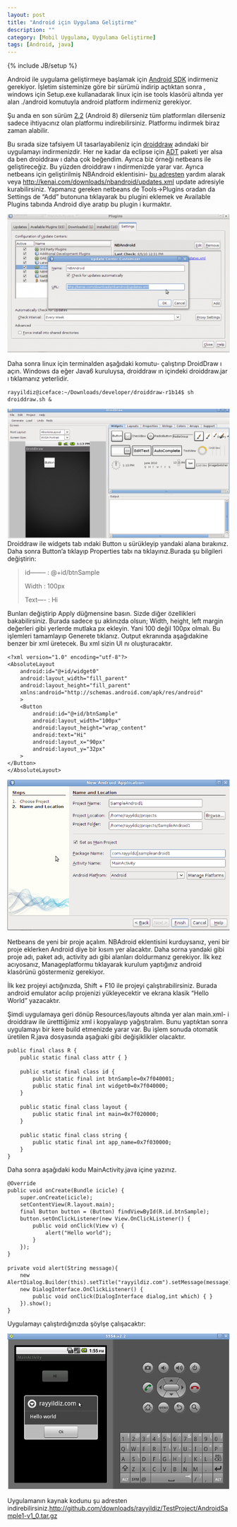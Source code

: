 ```yaml
---
layout: post
title: "Android için Uygulama Geliştirme"
description: ""
category: [Mobil Uygulama, Uygulama Geliştirme]
tags: [Android, java]
---
```


{% include JB/setup %}


Android ile uygulama geliştirmeye başlamak için [Android SDK](http://developer.android.com/sdk/index.html) indirmeniz gerekiyor. İşletim sisteminize göre bir sürümü indirip açtıktan sonra , windows için Setup.exe kullanadarak linux için ise tools klasörü altında yer alan ./android komutuyla android platform indirmeniz gerekiyor.

Şu anda en son sürüm [2.2](http://developer.android.com/sdk/android-2.2.html) (Android 8) dilerseniz tüm platformları dilerseniz sadece ihtiyacınız olan platformu indirebilirsiniz. Platformu indirmek biraz zaman alabilir.

Bu sırada size tafsiyem UI tasarlayabileniz için [droiddraw](http://www.droiddraw.org/) adındaki bir uygulamayı indirmenizdir. Her ne kadar da eclipse için [ADT](http://developer.android.com/sdk/eclipse-adt.html) paketi yer alsa da ben droiddraw ı daha çok beğendim. Ayrıca biz örneği netbeans ile geliştireceğiz. Bu yüzden droiddraw ı indirmenizde yarar var. Ayrıca netbeans için geliştirilmiş NBAndroid eklentisini- [bu adresten](http://wiki.netbeans.org/IntroAndroidDevNetBeans) yardım alarak veya <http://kenai.com/downloads/nbandroid/updates.xml> update adresiyle kurabilirsiniz. Yapmanız gereken netbeans de Tools->Plugins oradan da Settings de “Add” butonuna tıklayarak bu plugini eklemek ve Available Plugins tabında Android diye aratıp bu plugin i kurmaktır.

![Nbandroid Plugin Install](/images/nbandroid_plugin_install-e1275732394906.png)

Daha sonra linux için terminalden aşağıdaki komutu- çalıştırıp DroidDraw ı açın. Windows da eğer Java6 kuruluysa, droiddraw ın içindeki droiddraw.jar ı tıklamanız yeterlidir.

	rayyildiz@iceface:~/Downloads/developer/droiddraw-r1b14$ sh droiddraw.sh &
	
![Droiddraw](/images/droiddraw1.png)
Droiddraw ile widgets tab ındaki Button u sürükleyip yandaki alana bırakınız. Daha sonra Button’a tıklayıp Properties tabı na tıklayınız.Burada şu bilgileri değiştirin:

>id——– : @+id/btnSample
>
>Width : 100px
>
>Text—- : Hi

Bunları değiştirip Apply düğmensine basın. Sizde diğer özellikleri bakabilirsiniz. Burada sadece şu aklınızda olsun; Width, height, left margin değerleri gibi yerlerde mutlaka px ekleyin. Yani 100 değil 100px olmalı. Bu işlemleri tamamlayıp Generete tıklanız. Output ekranında aşağıdakine benzer bir xml üretecek. Bu xml sizin UI nı oluşturacaktır.

	<?xml version="1.0" encoding="utf-8"?>
	<AbsoluteLayout
		android:id="@+id/widget0"
		android:layout_width="fill_parent"
		android:layout_height="fill_parent"
		xmlns:android="http://schemas.android.com/apk/res/android"
		>
		<Button
			android:id="@+id/btnSample"
			android:layout_width="100px"
			android:layout_height="wrap_content"
			android:text="Hi"
			android:layout_x="90px"
			android:layout_y="32px"
		>
	</Button>
	</AbsoluteLayout>
	
![Android New Project](/images/android_new_project1.png)

Netbeans de yeni bir proje açalım. NBAdroid eklentisini kurduysanız, yeni bir proje eklerken Android diye bir kısım yer alacaktır. Daha sorna yandaki gibi proje adı, paket adı, activity adı gibi alanları doldurmanız gerekiyor. İlk kez acıyosanız, Manageplatformu tıklayarak kurulum yaptığınız android klasörünü göstermeniz gerekiyor.

İlk kez projeyi actığınızda, Shift + F10 ile projeyi çalıştırabilirsiniz. Burada android emulator acılıp projenizi yükleyecektir ve ekrana klasik “Hello World” yazacaktır.

Şimdi uygulamaya geri dönüp Resources/layouts altında yer alan main.xml- i droiddraw ile üretttiğimiz xml i kopyalayıp yağıştıralım. Bunu yaptıktan sonra uygulamayı bir kere build etmenizde yarar var. Bu işlem sonuda otomatik üretilen R.java dosyasında aşağıaki gibi değişiklikler olacaktır.

	public final class R {
   		public static final class attr { }
 
   		public static final class id {
      		public static final int btnSample=0x7f040001;
      		public static final int widget0=0x7f040000;
  		}
 
  		public static final class layout {
    		public static final int main=0x7f020000;
  		}
 
  		public static final class string {
    		public static final int app_name=0x7f030000;
  		}
	}

Daha sonra aşağıdaki kodu MainActivity.java içine yazınız.

	@Override
	public void onCreate(Bundle icicle) {
   		super.onCreate(icicle);
   		setContentView(R.layout.main);
   		final Button button = (Button) findViewById(R.id.btnSample);
   		button.setOnClickListener(new View.OnClickListener() {
      		public void onClick(View v) {
         		alert("Hello world");
      		}
   		});
	}
 
	private void alert(String message){
   		new AlertDialog.Builder(this).setTitle("rayyildiz.com").setMessage(message).setNeutralButton("Ok",
      	new DialogInterface.OnClickListener() {
        	public void onClick(DialogInterface dialog,int which) { }
      	}).show();
	}

Uygulamayı çalıştırdığınızda şöylşe çalışacaktır:

![Application Run](/images/application_run1.png)

Uygulamanın kaynak kodunu şu adresten indirebilirsiniz.<http://github.com/downloads/rayyildiz/TestProject/AndroidSample1-v1_0.tar.gz>